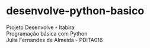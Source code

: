 # desenvolve-python-basico
Projeto Desenvolve - Itabira  
Programação básica com Python  
Júlia Fernandes de Almeida - PDITA016  
